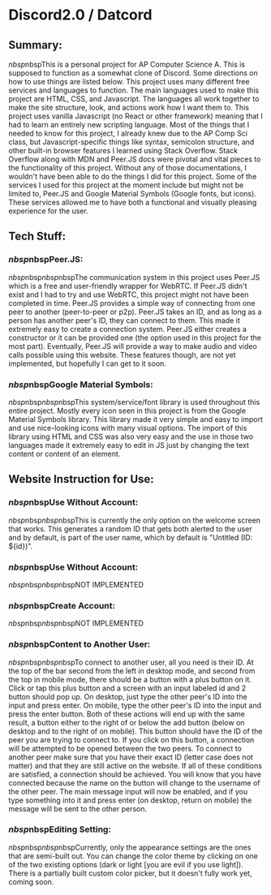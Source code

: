 # Discord2.0 / Datcord

## Summary:
$nbsp$nbspThis is a personal project for AP Computer Science A. This is supposed to function as a somewhat clone of Discord. Some directions on how to use things are listed below. This project uses many different free services and languages to function. The main languages used to make this project are HTML, CSS, and Javascript. The languages all work together to make the site structure, look, and actions work how I want them to. This project uses vanilla Javascript (no React or other framework) meaning that I had to learn an entirely new scripting language. Most of the things that I needed to know for this project, I already knew due to the AP Comp Sci class, but Javascript-specific things like syntax, semicolon structure, and other built-in browser features I learned using Stack Overflow. Stack Overflow along with MDN and Peer.JS docs were pivotal and vital pieces to the functionality of this project. Without any of those documentations, I wouldn't have been able to do the things I did for this project. Some of the services I used for this project at the moment include but might not be limited to, Peer.JS and Google Material Symbols (Google fonts, but icons). These services allowed me to have both a functional and visually pleasing experience for the user.


## Tech Stuff:
### $nbsp$nbspPeer.JS:
$nbsp$nbsp$nbsp$nbspThe communication system in this project uses Peer.JS which is a free and user-friendly wrapper for WebRTC. If Peer.JS didn't exist and I had to try and use WebRTC, this project might not have been completed in time. Peer.JS provides a simple way of connecting from one peer to another (peer-to-peer or p2p). Peer.JS takes an ID, and as long as a person has another peer's ID, they can connect to them. This made it extremely easy to create a connection system. Peer.JS either creates a constructor or it can be provided one (the option used in this project for the most part). Eventually, Peer.JS will provide a way to make audio and video calls possible using this website. These features though, are not yet implemented, but hopefully I can get to it soon.


### $nbsp$nbspGoogle Material Symbols:
$nbsp$nbsp$nbsp$nbspThis system/service/font library is used throughout this entire project. Mostly every icon seen in this project is from the Google Material Symbols library. This library made it very simple and easy to import and use nice-looking icons with many visual options. The import of this library using HTML and CSS was also very easy and the use in those two languages made it extremely easy to edit in JS just by changing the text content or content of an element.

## Website Instruction for Use:
### $nbsp$nbspUse Without Account:
$nbsp$nbsp$nbsp$nbspThis is currently the only option on the welcome screen that works. This generates a random ID that gets both alerted to the user and by default, is part of the user name, which by default is "Untitled (ID: ${id})".

### $nbsp$nbspUse Without Account:
$nbsp$nbsp$nbsp$nbspNOT IMPLEMENTED


### $nbsp$nbspCreate Account:
$nbsp$nbsp$nbsp$nbspNOT IMPLEMENTED


### $nbsp$nbspContent to Another User:
$nbsp$nbsp$nbsp$nbspTo connect to another user, all you need is their ID. At the top of the bar second from the left in desktop mode, and second from the top in mobile mode, there should be a button with a plus button on it. Click or tap this plus button and a screen with an input labeled id and 2 button should pop up. On desktop, just type the other peer's ID into the input and press enter. On mobile, type the other peer's ID into the input and press the enter button. Both of these actions will end up with the same result, a button either to the right of or below the add button (below on desktop and to the right of on mobile). This button should have the ID of the peer you are trying to connect to. If you click on this button, a connection will be attempted to be opened between the two peers. To connect to another peer make sure that you have their exact ID (letter case does not matter) and that they are still active on the website. If all of these conditions are satisfied, a connection should be achieved. You will know that you have connected because the name on the button will change to the username of the other peer. The main message input will now be enabled, and if you type something into it and press enter (on desktop, return on mobile) the message will be sent to the other person.


### $nbsp$nbspEditing Setting:
$nbsp$nbsp$nbsp$nbspCurrently, only the appearance settings are the ones that are semi-built out. You can change the color theme by clicking on one of the two existing options (dark or light [you are evil if you use light]). There is a partially built custom color picker, but it doesn't fully work yet, coming soon.

